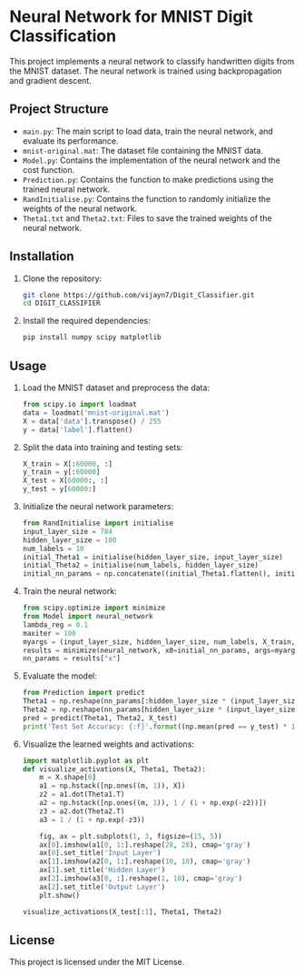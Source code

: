# Neural Network for MNIST Digit Classification

This project implements a neural network to classify handwritten digits from the MNIST dataset. The neural network is trained using backpropagation and gradient descent.

## Project Structure

- `main.py`: The main script to load data, train the neural network, and evaluate its performance.
- `mnist-original.mat`: The dataset file containing the MNIST data.
- `Model.py`: Contains the implementation of the neural network and the cost function.
- `Prediction.py`: Contains the function to make predictions using the trained neural network.
- `RandInitialise.py`: Contains the function to randomly initialize the weights of the neural network.
- `Theta1.txt` and `Theta2.txt`: Files to save the trained weights of the neural network.

## Installation

1. Clone the repository:
    ```sh
    git clone https://github.com/vijayn7/Digit_Classifier.git
    cd DIGIT_CLASSIFIER
    ```

2. Install the required dependencies:
    ```sh
    pip install numpy scipy matplotlib
    ```

## Usage

1. Load the MNIST dataset and preprocess the data:
    ```python
    from scipy.io import loadmat
    data = loadmat('mnist-original.mat')
    X = data['data'].transpose() / 255
    y = data['label'].flatten()
    ```

2. Split the data into training and testing sets:
    ```python
    X_train = X[:60000, :]
    y_train = y[:60000]
    X_test = X[60000:, :]
    y_test = y[60000:]
    ```

3. Initialize the neural network parameters:
    ```python
    from RandInitialise import initialise
    input_layer_size = 784
    hidden_layer_size = 100
    num_labels = 10
    initial_Theta1 = initialise(hidden_layer_size, input_layer_size)
    initial_Theta2 = initialise(num_labels, hidden_layer_size)
    initial_nn_params = np.concatenate((initial_Theta1.flatten(), initial_Theta2.flatten()))
    ```

4. Train the neural network:
    ```python
    from scipy.optimize import minimize
    from Model import neural_network
    lambda_reg = 0.1
    maxiter = 100
    myargs = (input_layer_size, hidden_layer_size, num_labels, X_train, y_train, lambda_reg)
    results = minimize(neural_network, x0=initial_nn_params, args=myargs, options={'disp': True, 'maxiter': maxiter}, method="L-BFGS-B", jac=True)
    nn_params = results["x"]
    ```

5. Evaluate the model:
    ```python
    from Prediction import predict
    Theta1 = np.reshape(nn_params[:hidden_layer_size * (input_layer_size + 1)], (hidden_layer_size, input_layer_size + 1))
    Theta2 = np.reshape(nn_params[hidden_layer_size * (input_layer_size + 1):], (num_labels, hidden_layer_size + 1))
    pred = predict(Theta1, Theta2, X_test)
    print('Test Set Accuracy: {:f}'.format((np.mean(pred == y_test) * 100)))
    ```

6. Visualize the learned weights and activations:
    ```python
    import matplotlib.pyplot as plt
    def visualize_activations(X, Theta1, Theta2):
        m = X.shape[0]
        a1 = np.hstack([np.ones((m, 1)), X])
        z2 = a1.dot(Theta1.T)
        a2 = np.hstack([np.ones((m, 1)), 1 / (1 + np.exp(-z2))])
        z3 = a2.dot(Theta2.T)
        a3 = 1 / (1 + np.exp(-z3))

        fig, ax = plt.subplots(1, 3, figsize=(15, 5))
        ax[0].imshow(a1[0, 1:].reshape(28, 28), cmap='gray')
        ax[0].set_title('Input Layer')
        ax[1].imshow(a2[0, 1:].reshape(10, 10), cmap='gray')
        ax[1].set_title('Hidden Layer')
        ax[2].imshow(a3[0, :].reshape(1, 10), cmap='gray')
        ax[2].set_title('Output Layer')
        plt.show()

    visualize_activations(X_test[:1], Theta1, Theta2)
    ```

## License

This project is licensed under the MIT License.